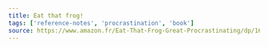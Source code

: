 ```yaml
---
title: Eat that frog!
tags: ['reference-notes', 'procrastination', 'book']
source: https://www.amazon.fr/Eat-That-Frog-Great-Procrastinating/dp/162656941X/ref=sr_1_2?__mk_fr_FR=%C3%85M%C3%85%C5%BD%C3%95%C3%91&crid=34I0T1UGXEXV2&keywords=eat+that+frog&qid=1655584587&sprefix=eat+that+frog%2Caps%2C58&sr=8-2
---
```

